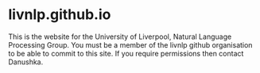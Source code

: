 # livnlp.github.io


This is the website for the University of Liverpool, Natural Language Processing Group.
You must be a member of the livnlp github organisation to be able to commit to this site.
If you require permissions then contact Danushka.
